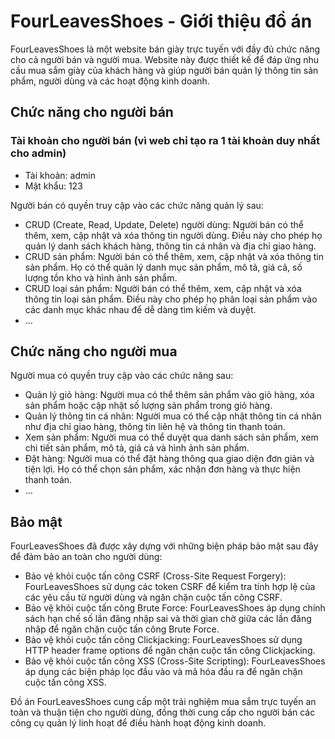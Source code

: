 # FourLeavesShoes - Giới thiệu đồ án

FourLeavesShoes là một website bán giày trực tuyến với đầy đủ chức năng cho cả người bán và người mua. Website này được thiết kế để đáp ứng nhu cầu mua sắm giày của khách hàng và giúp người bán quản lý thông tin sản phẩm, người dùng và các hoạt động kinh doanh.

## Chức năng cho người bán
### Tài khoản cho người bán (vì web chỉ tạo ra 1 tài khoản duy nhất cho admin)
- Tài khoản: admin
- Mật khẩu: 123

Người bán có quyền truy cập vào các chức năng quản lý sau:

- CRUD (Create, Read, Update, Delete) người dùng: Người bán có thể thêm, xem, cập nhật và xóa thông tin người dùng. Điều này cho phép họ quản lý danh sách khách hàng, thông tin cá nhân và địa chỉ giao hàng.
- CRUD sản phẩm: Người bán có thể thêm, xem, cập nhật và xóa thông tin sản phẩm. Họ có thể quản lý danh mục sản phẩm, mô tả, giá cả, số lượng tồn kho và hình ảnh sản phẩm.
- CRUD loại sản phẩm: Người bán có thể thêm, xem, cập nhật và xóa thông tin loại sản phẩm. Điều này cho phép họ phân loại sản phẩm vào các danh mục khác nhau để dễ dàng tìm kiếm và duyệt.
- ...

## Chức năng cho người mua

Người mua có quyền truy cập vào các chức năng sau:

- Quản lý giỏ hàng: Người mua có thể thêm sản phẩm vào giỏ hàng, xóa sản phẩm hoặc cập nhật số lượng sản phẩm trong giỏ hàng.
- Quản lý thông tin cá nhân: Người mua có thể cập nhật thông tin cá nhân như địa chỉ giao hàng, thông tin liên hệ và thông tin thanh toán.
- Xem sản phẩm: Người mua có thể duyệt qua danh sách sản phẩm, xem chi tiết sản phẩm, mô tả, giá cả và hình ảnh sản phẩm.
- Đặt hàng: Người mua có thể đặt hàng thông qua giao diện đơn giản và tiện lợi. Họ có thể chọn sản phẩm, xác nhận đơn hàng và thực hiện thanh toán.
- ...

## Bảo mật

FourLeavesShoes đã được xây dựng với những biện pháp bảo mật sau đây để đảm bảo an toàn cho người dùng:

- Bảo vệ khỏi cuộc tấn công CSRF (Cross-Site Request Forgery): FourLeavesShoes sử dụng các token CSRF để kiểm tra tính hợp lệ của các yêu cầu từ người dùng và ngăn chặn cuộc tấn công CSRF.
- Bảo vệ khỏi cuộc tấn công Brute Force: FourLeavesShoes áp dụng chính sách hạn chế số lần đăng nhập sai và thời gian chờ giữa các lần đăng nhập để ngăn chặn cuộc tấn công Brute Force.
- Bảo vệ khỏi cuộc tấn công Clickjacking: FourLeavesShoes sử dụng HTTP header frame options để ngăn chặn cuộc tấn công Clickjacking.
- Bảo vệ khỏi cuộc tấn công XSS (Cross-Site Scripting): FourLeavesShoes áp dụng các biện pháp lọc đầu vào và mã hóa đầu ra để ngăn chặn cuộc tấn công XSS.

Đồ án FourLeavesShoes cung cấp một trải nghiệm mua sắm trực tuyến an toàn và thuận tiện cho người dùng, đồng thời cung cấp cho người bán các công cụ quản lý linh hoạt để điều hành hoạt động kinh doanh.
